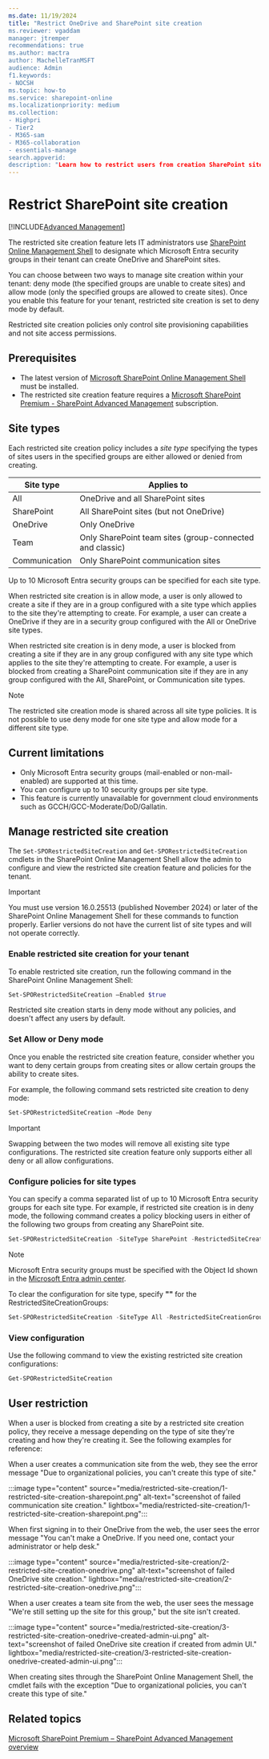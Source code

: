 ```yaml
---
ms.date: 11/19/2024
title: "Restrict OneDrive and SharePoint site creation
ms.reviewer: vgaddam
manager: jtremper
recommendations: true 
ms.author: mactra
author: MachelleTranMSFT
audience: Admin
f1.keywords: 
- NOCSH 
ms.topic: how-to
ms.service: sharepoint-online
ms.localizationpriority: medium
ms.collection: 
- Highpri
- Tier2
- M365-sam
- M365-collaboration
- essentials-manage
search.appverid:
description: "Learn how to restrict users from creation SharePoint sites using restricted site creation."
---
```


# Restrict SharePoint site creation

[!INCLUDE[Advanced Management](includes/advanced-management.md)]

The restricted site creation feature lets IT administrators use [SharePoint Online Management Shell](/powershell/sharepoint/sharepoint-online/introduction-sharepoint-online-management-shell#getting-started-with-sharepoint-online-powershell) to designate which Microsoft Entra security groups in their tenant can create OneDrive and SharePoint sites.

You can choose between two ways to manage site creation within your tenant: deny mode (the specified groups are unable to create sites) and allow mode (only the specified groups are allowed to create sites). Once you enable this feature for your tenant, restricted site creation is set to deny mode by default.

Restricted site creation policies only control site provisioning capabilities and not site access permissions.

## Prerequisites

- The latest version of [Microsoft SharePoint Online Management Shell](https://www.microsoft.com/download/details.aspx?id=35588) must be installed.
- The restricted site creation feature requires a [Microsoft SharePoint Premium - SharePoint Advanced Management](advanced-management.md) subscription.

## Site types

Each restricted site creation policy includes a *site type* specifying the types of sites users in the specified groups are either allowed or denied from creating.

|Site type|Applies to|
|---|---|
|All|OneDrive and all SharePoint sites|
|SharePoint|All SharePoint sites (but not OneDrive)|
|OneDrive|Only OneDrive|
|Team|Only SharePoint team sites (group-connected and classic)|
|Communication|Only SharePoint communication sites|

Up to 10 Microsoft Entra security groups can be specified for each site type.

When restricted site creation is in allow mode, a user is only allowed to create a site if they are in a group configured with a site type which applies to the site they're attempting to create. For example, a user can create a OneDrive if they are in a security group configured with the All or OneDrive site types.

When restricted site creation is in deny mode, a user is blocked from creating a site if they are in any group configured with any site type which applies to the site they're attempting to create. For example, a user is blocked from creating a SharePoint communication site if they are in any group configured with the All, SharePoint, or Communication site types.

> [!NOTE]
> The restricted site creation mode is shared across all site type policies. It is not possible to use deny mode for one site type and allow mode for a different site type.

## Current limitations

- Only Microsoft Entra security groups (mail-enabled or non-mail-enabled) are supported at this time.
- You can configure up to 10 security groups per site type.
- This feature is currently unavailable for government cloud environments such as GCCH/GCC-Moderate/DoD/Gallatin.

## Manage restricted site creation

The `Set-SPORestrictedSiteCreation` and `Get-SPORestrictedSiteCreation` cmdlets in the SharePoint Online Management Shell allow the admin to configure and view the restricted site creation feature and policies for the tenant.

> [!IMPORTANT]
> You must use version 16.0.25513 (published November 2024) or later of the SharePoint Online Management Shell for these commands to function properly. Earlier versions do not have the current list of site types and will not operate correctly.

### Enable restricted site creation for your tenant

To enable restricted site creation, run the following command in the SharePoint Online Management Shell:

```powershell
Set-SPORestrictedSiteCreation –Enabled $true
```

Restricted site creation starts in deny mode without any policies, and doesn't affect any users by default.

### Set Allow or Deny mode

Once you enable the restricted site creation feature, consider whether you want to deny certain groups from creating sites or allow certain groups the ability to create sites.

For example, the following command sets restricted site creation to deny mode:

```powershell
Set-SPORestrictedSiteCreation –Mode Deny
```

> [!IMPORTANT]
> Swapping between the two modes will remove all existing site type configurations. The restricted site creation feature only supports either all deny or all allow configurations.

### Configure policies for site types

You can specify a comma separated list of up to 10 Microsoft Entra security groups for each site type. For example, if restricted site creation is in deny mode, the following command creates a policy blocking users in either of the following two groups from creating any SharePoint site.

```powershell
Set-SPORestrictedSiteCreation -SiteType SharePoint -RestrictedSiteCreationGroups "00aa00aa-bb11-cc22-dd33-44ee44ee44ee,11bb11bb-cc22-dd33-ee44-55ff55ff55ff"
```

> [!NOTE]
> Microsoft Entra security groups must be specified with the Object Id shown in the [Microsoft Entra admin center](/entra/fundamentals/how-to-manage-groups).

To clear the configuration for site type, specify **""** for the RestrictedSiteCreationGroups:

```powershell
Set-SPORestrictedSiteCreation -SiteType All -RestrictedSiteCreationGroups ""
```

### View configuration

Use the following command to view the existing restricted site creation configurations:

```powershell
Get-SPORestrictedSiteCreation
```

## User restriction

When a user is blocked from creating a site by a restricted site creation policy, they receive a message depending on the type of site they're creating and how they're creating it. See the following examples for reference:

When a user creates a communication site from the web, they see the error message "Due to organizational policies, you can't create this type of site."

:::image type="content" source="media/restricted-site-creation/1-restricted-site-creation-sharepoint.png" alt-text="screenshot of failed communication site creation." lightbox="media/restricted-site-creation/1-restricted-site-creation-sharepoint.png":::

When first signing in to their OneDrive from the web, the user sees the error message "You can't make a OneDrive. If you need one, contact your administrator or help desk."

:::image type="content" source="media/restricted-site-creation/2-restricted-site-creation-onedrive.png" alt-text="screenshot of failed OneDrive site creation." lightbox="media/restricted-site-creation/2-restricted-site-creation-onedrive.png":::

When a user creates a team site from the web, the user sees the message "We're still setting up the site for this group," but the site isn't created.

:::image type="content" source="media/restricted-site-creation/3-restricted-site-creation-onedrive-created-admin-ui.png" alt-text="screenshot of failed OneDrive site creation if created from admin UI." lightbox="media/restricted-site-creation/3-restricted-site-creation-onedrive-created-admin-ui.png":::

When creating sites through the SharePoint Online Management Shell, the cmdlet fails with the exception "Due to organizational policies, you can't create this type of site."

## Related topics

[Microsoft SharePoint Premium – SharePoint Advanced Management overview](advanced-management.md)
